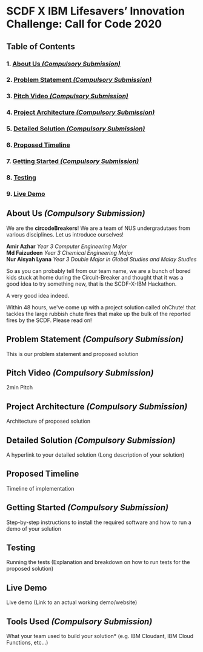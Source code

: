 # SCDF X IBM Lifesavers’ Innovation Challenge: Call for Code 2020

## Table of Contents
### 1. [About Us *(Compulsory Submission)*](#about-us-compulsory-submission)
### 2. [Problem Statement *(Compulsory Submission)*](#problem-statement-compulsory-submission)
### 3. [Pitch Video *(Compulsory Submission)*](#pitch-video-compulsory-submission)
### 4. [Project Architecture *(Compulsory Submission)*](#project-architecture-compulsory-submission)
### 5. [Detailed Solution *(Compulsory Submission)*](#detailed-solution-compulsory-submission)
### 6. [Proposed Timeline](#proposed-timeline)
### 7. [Getting Started *(Compulsory Submission)*](#getting-started-compulsory-submission)
### 8. [Testing](#testing)
### 9. [Live Demo](#live-demo)

## About Us *(Compulsory Submission)*
We are the **circodeBreakers**! We are a team of NUS undergradutaes from various disciplines. 
Let us introduce ourselves!

**Amir Azhar** *Year 3 Computer Engineering Major*
</br>
**Md Faizudeen** *Year 3 Chemical Engineering Major*
</br>
**Nur Aisyah Lyana** *Year 3 Double Major in Global Studies and Malay Studies*

So as you can probably tell from our team name, we are a bunch of bored kids stuck at home during the Circuit-Breaker and thought that it was a good idea to try something new, that is the SCDF-X-IBM Hackathon. 

A very good idea indeed.

Within 48 hours, we've come up with a project solution called ohChute! that tackles the large rubbish chute fires that make up the bulk of the reported fires by the SCDF. Please read on!

## Problem Statement *(Compulsory Submission)*
This is our problem statement and proposed solution

## Pitch Video *(Compulsory Submission)*
2min Pitch

## Project Architecture *(Compulsory Submission)*
Architecture of proposed solution

## Detailed Solution *(Compulsory Submission)*
A hyperlink to your detailed solution (Long description of your solution)

## Proposed Timeline 
Timeline of implementation

## Getting Started *(Compulsory Submission)*
Step-by-step instructions to install the required software and how to run a demo of your solution

## Testing 
Running the tests (Explanation and breakdown on how to run tests for the proposed solution)

## Live Demo
Live demo (Link to an actual working demo/website)

## Tools Used *(Compulsory Submission)*
What your team used to build your solution* (e.g. IBM Cloudant, IBM Cloud Functions, etc…)
